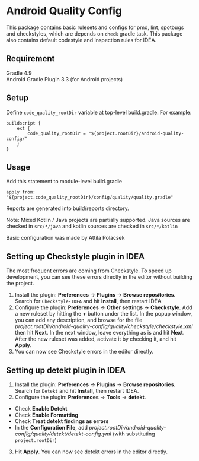 Android Quality Config
======================

This package contains basic rulesets and configs for pmd, lint, spotbugs and checkstyles, which are depends on ```check``` gradle task.
This package also contains default codestyle and inspection rules for IDEA.

## Requirement
Gradle 4.9  
Android Gradle Plugin 3.3 (for Android projects)

## Setup
Define ```code_quality_rootDir``` variable at top-level build.gradle.
For example:
```
buildscript {
    ext {
        code_quality_rootDir = "${project.rootDir}/android-quality-config/"
    }
}
```

## Usage
Add this statement to module-level build.gradle
```
apply from: "${project.code_quality_rootDir}/config/quality/quality.gradle"
```

Reports are generated into build/reports directory.

Note: Mixed Kotlin / Java projects are partially supported. Java sources are checked in ```src/*/java``` and kotlin sources are checked in ```src/*/kotlin```

Basic configuration was made by Attila Polacsek

## Setting up Checkstyle plugin in IDEA

The most frequent errors are coming from Checkstyle. To speed up development, you can see these errors
directly in the editor without building the project.

1. Install the plugin: **Preferences** -> **Plugins** -> **Browse repositories**. Search for `Checkstyle-IDEA` and hit **Install**, then restart IDEA.
2. Configure the plugin: **Preferences** -> **Other settings** -> **Checkstyle**. Add a new ruleset by hitting the **+** button under the list. In the popup window,
you can add any description, and browse for the file *project.rootDir/android-quality-config/quality/checkstyle/checkstyle.xml* then hit **Next**. In the next window,
leave everything as is and hit **Next**. After the new ruleset was added, activate it by checking it,
and hit **Apply**.
3. You can now see Checkstyle errors in the editor directly.

## Setting up detekt plugin in IDEA

1. Install the plugin: **Preferences** -> **Plugins** -> **Browse repositories**. Search for `Detekt` and hit **Install**, then restart IDEA.
2. Configure the plugin: **Preferences** -> **Tools** -> **detekt**.
  * Check **Enable Detekt**
  * Check **Enable Formatting**
  * Check **Treat detekt findings as errors**
  * In the **Configuration File**, add *project.rootDir/android-quality-config/quality/detekt/detekt-config.yml* (with substituting `project.rootDir`)
3. Hit **Apply**. You can now see detekt errors in the editor directly.
